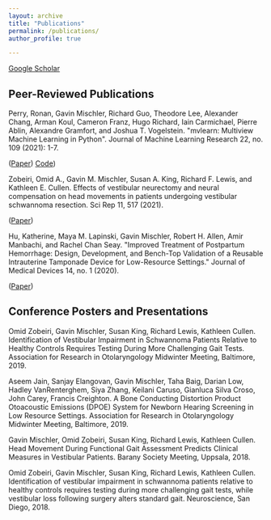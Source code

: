 ```yaml
---
layout: archive
title: "Publications"
permalink: /publications/
author_profile: true

---
```


[Google Scholar](https://scholar.google.com/citations?user=v8hF5dMAAAAJ&hl=en)

## Peer-Reviewed Publications

Perry, Ronan, Gavin Mischler, Richard Guo, Theodore Lee, Alexander Chang, Arman Koul, Cameron Franz, Hugo Richard, Iain Carmichael, Pierre Ablin, Alexandre Gramfort, and Joshua T. Vogelstein. "mvlearn: Multiview Machine Learning in Python". Journal of Machine Learning Research 22, no. 109 (2021): 1-7.

([Paper](https://www.jmlr.org/papers/volume22/20-1370/20-1370.pdf)) [Code](https://github.com/mvlearn/mvlearn))

Zobeiri, Omid A., Gavin M. Mischler, Susan A. King, Richard F. Lewis, and Kathleen E. Cullen. Effects of vestibular neurectomy and neural compensation on head movements in patients undergoing vestibular schwannoma resection. Sci Rep 11, 517 (2021).

([Paper](https://doi.org/10.1038/s41598-020-79756-3))

Hu, Katherine, Maya M. Lapinski, Gavin Mischler, Robert H. Allen, Amir Manbachi, and Rachel Chan Seay. "Improved Treatment of Postpartum Hemorrhage: Design, Development, and Bench-Top Validation of a Reusable Intrauterine Tamponade Device for Low-Resource Settings." Journal of Medical Devices 14, no. 1 (2020).

([Paper](https://doi.org/10.1115/1.4045965))


## Conference Posters and Presentations

Omid Zobeiri, Gavin Mischler, Susan King, Richard Lewis, Kathleen Cullen. Identification of Vestibular Impairment in Schwannoma Patients Relative to Healthy Controls Requires Testing During More Challenging Gait Tests. Association for Research in Otolaryngology Midwinter Meeting, Baltimore, 2019.

Aseem Jain, Sanjay Elangovan, Gavin Mischler, Taha Baig, Darian Low, Hadley VanRenterghem, Siya Zhang, Keilani Caruso, Gianluca Silva Croso, John Carey, Francis Creighton. A Bone Conducting Distortion Product Otoacoustic Emissions (DPOE) System for Newborn Hearing Screening in Low Resource Settings. Association for Research in Otolaryngology Midwinter Meeting, Baltimore, 2019.

Gavin Mischler, Omid Zobeiri, Susan King, Richard Lewis, Kathleen Cullen.  Head Movement During Functional Gait Assessment Predicts Clinical Measures in Vestibular Patients. Barany Society Meeting, Uppsala, 2018.

Omid Zobeiri, Gavin Mischler, Susan King, Richard Lewis, Kathleen Cullen. Identification of vestibular impairment in schwannoma patients relative to healthy controls requires testing during more challenging gait tests, while vestibular loss following surgery alters standard gait. Neuroscience, San Diego, 2018.

